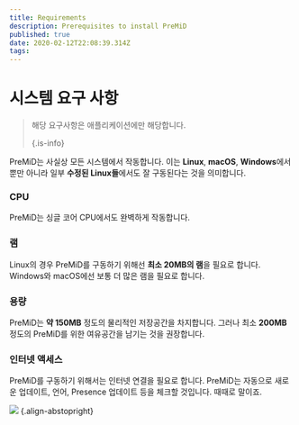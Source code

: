 ```yaml
---
title: Requirements
description: Prerequisites to install PreMiD
published: true
date: 2020-02-12T22:08:39.314Z
tags:
---
```


# 시스템 요구 사항

> 해당 요구사항은 애플리케이션에만 해당합니다. 
> 
> {.is-info}

PreMiD는 사실상 모든 시스템에서 작동합니다. 이는 **Linux**, **macOS**, **Windows**에서 뿐만 아니라 일부 **수정된 Linux들**에서도 잘 구동된다는 것을 의미합니다.

### CPU
PreMiD는 싱글 코어 CPU에서도 완벽하게 작동합니다.

### 램
Linux의 경우 PreMiD를 구동하기 위해선 **최소 20MB의 램**을 필요로 합니다. Windows와 macOS에선 보통 더 많은 램을 필요로 합니다.

### 용량
PreMiD는 **약 150MB** 정도의 물리적인 저장공간을 차지합니다. 그러나 최소 **200MB**정도의 PreMiD를 위한 여유공간을 남기는 것을 권장합니다.

### 인터넷 액세스
PreMiD를 구동하기 위해서는 인터넷 연결을 필요로 합니다. PreMiD는 자동으로 새로운 업데이트, 언어, Presence 업데이트 등을 체크할 것입니다. 때때로 말이죠.

![](https://a.icons8.com/ViUXyjOj/f4tFww/svg.svg) {.align-abstopright}